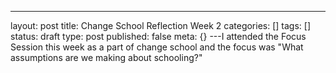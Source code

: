 ---
layout: post
title: Change School Reflection Week 2
categories: []
tags: []
status: draft
type: post
published: false
meta: {}
---I attended the Focus Session this week as a part of change school and the focus was "What assumptions are we making about schooling?"
